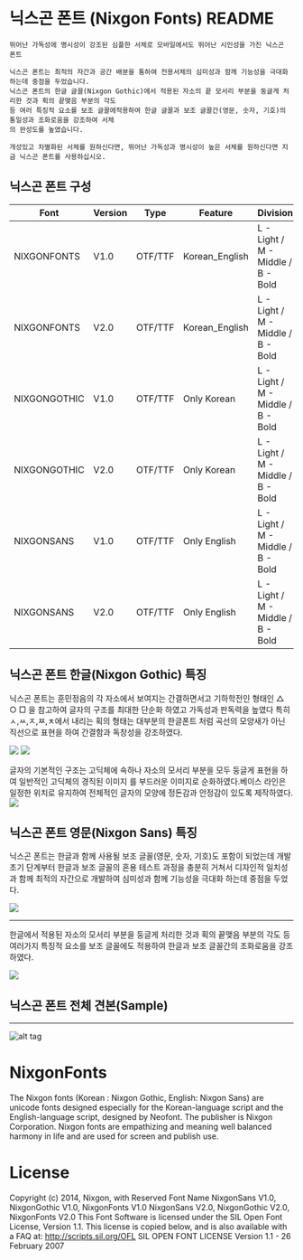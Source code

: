 # 닉스곤 폰트 (Nixgon Fonts)  README
```
뛰어난 가독성에 명시성이 강조된 심플한 서체로 모바일에서도 뛰어난 시인성을 가진 닉스곤 폰트 

닉스곤 폰트는 최적의 자간과 공간 배분을 통하여 전용서체의 심미성과 함께 기능성을 극대화 하는데 중점을 두었습니다.
닉스곤 폰트의 한글 글꼴(Nixgon Gothic)에서 적용된 자소의 끝 모서리 부분을 둥글게 처리한 것과 획의 끝맺음 부분의 각도
등 여러 특징적 요소를 보조 글꼴에적용하여 한글 글꼴과 보조 글꼴간(영문, 숫자, 기호)의 통일성과 조화로움을 강조하여 서체
의 완성도를 높였습니다.

개성있고 차별화된 서체를 원하신다면, 뛰어난 가독성과 명시성이 높은 서체를 원하신다면 지금 닉스곤 폰트를 사용하십시오.

```

## 닉스곤 폰트 구성

| Font | Version | Type | Feature | Division |
|------|---------|------|---------|----------|
| NIXGONFONTS   |   V1.0     |   OTF/TTF     |   Korean_English     |   L - Light / M - Middle / B - Bold     |
| NIXGONFONTS   |   V2.0     |   OTF/TTF     |   Korean_English     |   L - Light / M - Middle / B - Bold     |
| NIXGONGOTHIC  |   V1.0     |   OTF/TTF     |   Only Korean        |   L - Light / M - Middle / B - Bold     |
| NIXGONGOTHIC  |   V2.0     |   OTF/TTF     |   Only Korean        |   L - Light / M - Middle / B - Bold     |
| NIXGONSANS    |   V1.0     |   OTF/TTF     |   Only English       |   L - Light / M - Middle / B - Bold     |
| NIXGONSANS    |   V2.0     |   OTF/TTF     |   Only English       |   L - Light / M - Middle / B - Bold     |

## 닉스곤 폰트 한글(Nixgon Gothic) 특징

닉스곤 폰트는 훈민정음의 각 자소에서 보여지는 간결하면서고 기하학전인 형태인 △ ○ □ 을 참고하여
글자의 구조를 최대한 단순화 하였고 가독성과 판독력을 높였다
특히 ㅅ,ㅆ,ㅈ,ㅉ,ㅊ에서 내리는 획의 형태는 대부분의 한글폰트 처럼 곡선의 모양새가 아닌 직선으로 표현을 하여 간결함과 독창성을 강조하였다.

![](https://raw.githubusercontent.com/nixgon/NixgonFonts/master/README/nixgon_font_img001.gif)
![](https://raw.githubusercontent.com/nixgon/NixgonFonts/master/README/nixgon_font_img002.gif)

글자의 기본적인 구조는 고딕체에 속하나 자소의 모서리 부분을 모두 둥글게 표현을 하여 일반적인 고딕체의 경직된 이미지
를 부드러운 이미지로 순화하였다.베이스 라인은 일정한 위치로 유지하여 전체적인 글자의 모양에 정돈감과 안정감이 있도록 제작하였다.
![](https://raw.githubusercontent.com/nixgon/NixgonFonts/master/README/nixgon_font_img003.gif)

## 닉스곤 폰트 영문(Nixgon Sans) 특징

닉스곤 폰트는 한글과 함께 사용될 보조 글꼴(영문, 숫자, 기호)도 포함이 되었는데 개발 초기 단계부터 한글과 보조 글꼴의 혼용 테스트 과정을 충분히 거쳐서 디자인적 일치성과 함께 최적의 자간으로 개발하여 심미성과 함께 기능성을 극대화 하는데 중점을 두었다.

![](https://raw.githubusercontent.com/nixgon/NixgonFonts/master/README/nixgon_font_img004.gif)

---

한글에서 적용된 자소의 모서리 부분을 둥글게 처리한 것과 획의 끝맺음 부분의 각도 등 
여러가지 특징적 요소를 보조 글꼴에도 적용하여 한글과 보조 글꼴간의 조화로움을 강조하였다.

![](https://raw.githubusercontent.com/nixgon/NixgonFonts/master/README/nixgon_font_img005.gif)


## 닉스곤 폰트 전체 견본(Sample)
---

![alt tag](https://raw.githubusercontent.com/nixgon/NixgonFonts/master/README/nixgon_fonts.jpg)


NixgonFonts
===========
The Nixgon fonts (Korean : Nixgon Gothic, English: Nixgon Sans) are unicode fonts designed especially for the Korean-language script and the English-language script, designed by Neofont. The publisher is Nixgon Corporation. Nixgon fonts are empathizing and meaning well balanced harmony in life and are used for screen and publish use.

License
===========
Copyright (c) 2014, Nixgon,
with Reserved Font Name NixgonSans V1.0, NixgonGothic V1.0, NixgonFonts V1.0 NixgonSans V2.0, NixgonGothic V2.0, NixgonFonts V2.0
This Font Software is licensed under the SIL Open Font License, Version 1.1.
This license is copied below, and is also available with a FAQ at: http://scripts.sil.org/OFL
SIL OPEN FONT LICENSE
Version 1.1 - 26 February 2007

